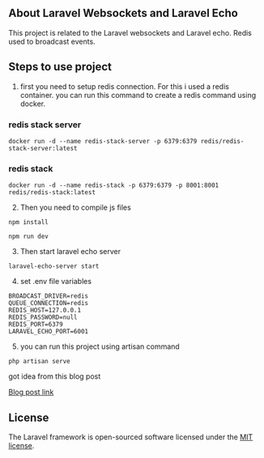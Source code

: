 ## About Laravel Websockets and Laravel Echo

This project is related to the Laravel websockets and Laravel echo. Redis used to broadcast events.

## Steps to use project

1. first you need to setup redis connection. For this i used a redis container. you can run this command to create a redis command using docker.

### redis stack server
```
docker run -d --name redis-stack-server -p 6379:6379 redis/redis-stack-server:latest
```

### redis stack
```
docker run -d --name redis-stack -p 6379:6379 -p 8001:8001 redis/redis-stack:latest
```

2. Then you need to compile js files

```
npm install
```

```
npm run dev
```

3. Then start laravel echo server

```
laravel-echo-server start
```

4. set .env file variables

```
BROADCAST_DRIVER=redis
QUEUE_CONNECTION=redis
REDIS_HOST=127.0.0.1
REDIS_PASSWORD=null
REDIS_PORT=6379
LARAVEL_ECHO_PORT=6001
```

5. you can run this project using artisan command

```
php artisan serve
```

got idea from this blog post

[Blog post link](https://kbouzidi.com/real-time-events-with-laravel-and-soketi#prepare-laravel-for-broadcasting)

## License

The Laravel framework is open-sourced software licensed under the [MIT license](https://opensource.org/licenses/MIT).
